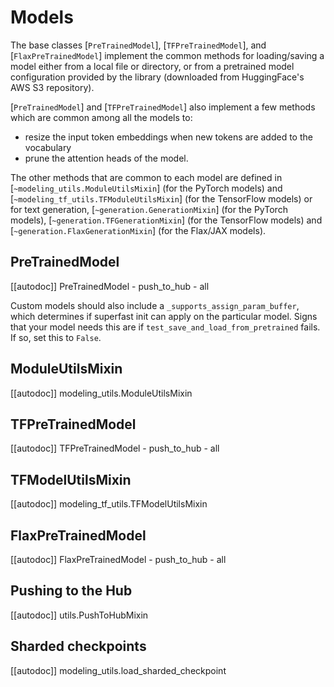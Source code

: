 <!--Copyright 2020 The HuggingFace Team. All rights reserved.

Licensed under the Apache License, Version 2.0 (the "License"); you may not use this file except in compliance with
the License. You may obtain a copy of the License at

http://www.apache.org/licenses/LICENSE-2.0

Unless required by applicable law or agreed to in writing, software distributed under the License is distributed on
an "AS IS" BASIS, WITHOUT WARRANTIES OR CONDITIONS OF ANY KIND, either express or implied. See the License for the
specific language governing permissions and limitations under the License.

⚠️ Note that this file is in Markdown but contain specific syntax for our doc-builder (similar to MDX) that may not be
rendered properly in your Markdown viewer.

-->

# Models

The base classes [`PreTrainedModel`], [`TFPreTrainedModel`], and
[`FlaxPreTrainedModel`] implement the common methods for loading/saving a model either from a local
file or directory, or from a pretrained model configuration provided by the library (downloaded from HuggingFace's AWS
S3 repository).

[`PreTrainedModel`] and [`TFPreTrainedModel`] also implement a few methods which
are common among all the models to:

- resize the input token embeddings when new tokens are added to the vocabulary
- prune the attention heads of the model.

The other methods that are common to each model are defined in [`~modeling_utils.ModuleUtilsMixin`]
(for the PyTorch models) and [`~modeling_tf_utils.TFModuleUtilsMixin`] (for the TensorFlow models) or
for text generation, [`~generation.GenerationMixin`] (for the PyTorch models),
[`~generation.TFGenerationMixin`] (for the TensorFlow models) and
[`~generation.FlaxGenerationMixin`] (for the Flax/JAX models).


## PreTrainedModel

[[autodoc]] PreTrainedModel
    - push_to_hub
    - all

Custom models should also include a `_supports_assign_param_buffer`, which determines if superfast init can apply
on the particular model. Signs that your model needs this are if `test_save_and_load_from_pretrained` fails. If so,
set this to `False`.

## ModuleUtilsMixin

[[autodoc]] modeling_utils.ModuleUtilsMixin

## TFPreTrainedModel

[[autodoc]] TFPreTrainedModel
    - push_to_hub
    - all

## TFModelUtilsMixin

[[autodoc]] modeling_tf_utils.TFModelUtilsMixin

## FlaxPreTrainedModel

[[autodoc]] FlaxPreTrainedModel
    - push_to_hub
    - all

## Pushing to the Hub

[[autodoc]] utils.PushToHubMixin

## Sharded checkpoints

[[autodoc]] modeling_utils.load_sharded_checkpoint
